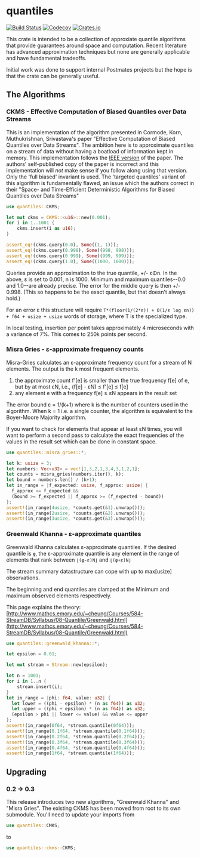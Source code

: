 # quantiles

[![Build Status](https://travis-ci.org/postmates/quantiles.svg?branch=master)](https://travis-ci.org/postmates/quantiles) [![Codecov](https://img.shields.io/codecov/c/github/postmates/quantiles.svg)](https://codecov.io/gh/postmates/quantiles) [![Crates.io](https://img.shields.io/crates/v/quantiles.svg)](https://crates.io/crates/quantiles)

This crate is intended to be a collection of approxiate quantile algorithms that
provide guarantees around space and computation. Recent literature has advanced
approximation techniques but none are generally applicable and have fundamental
tradeoffs.

Initial work was done to support internal Postmates projects but the hope is
that the crate can be generally useful.

## The Algorithms

### CKMS - Effective Computation of Biased Quantiles over Data Streams

This is an implementation of the algorithm presented in Cormode, Korn,
Muthukrishnan, Srivastava's paper "Effective Computation of Biased Quantiles
over Data Streams". The ambition here is to approximate quantiles on a stream of
data without having a boatload of information kept in memory. This
implementation follows the
[IEEE version](http://ieeexplore.ieee.org/xpl/login.jsp?tp=&arnumber=1410103&url=http%3A%2F%2Fieeexplore.ieee.org%2Fxpls%2Fabs_all.jsp%3Farnumber%3D1410103)
of the paper. The authors' self-published copy of the paper is incorrect and
this implementation will _not_ make sense if you follow along using that
version. Only the 'full biased' invariant is used. The 'targeted quantiles'
variant of this algorithm is fundamentally flawed, an issue which the authors
correct in their "Space- and Time-Efficient Deterministic Algorithms for Biased
Quantiles over Data Streams"

```rust
use quantiles::CKMS;

let mut ckms = CKMS::<u16>::new(0.001);
for i in 1..1001 {
    ckms.insert(i as u16);
}

assert_eq!(ckms.query(0.0), Some((1, 1)));
assert_eq!(ckms.query(0.998), Some((998, 998)));
assert_eq!(ckms.query(0.999), Some((999, 999)));
assert_eq!(ckms.query(1.0), Some((1000, 1000)));
```

Queries provide an approximation to the true quantile, +/- εΦn. In the above, ε
is set to 0.001, n is 1000. Minimum and maximum quantiles--0.0 and 1.0--are
already precise. The error for the middle query is then +/- 0.998. (This so
happens to be the exact quantile, but that doesn't always hold.)

For an error ε this structure will require `T*(floor(1/(2*ε)) + O(1/ε log εn)) +
f64 + usize + usize` words of storage, where T is the specialized type.

In local testing, insertion per point takes approximately 4 microseconds with a
variance of 7%. This comes to 250k points per second.

### Misra Gries - ε-approximate frequency counts

Misra-Gries calculates an ε-approximate frequency count for a stream of N elements.
The output is the k most frequent elements.

1. the approximate count f'[e] is smaller than the true frequency f[e] of e,
   but by at most εN, i.e., (f[e] - εN) ≤ f'[e] ≤ f[e]
2. any element e with a frequency f[e] ≥ εN appears in the result set

The error bound ε = 1/(k+1) where k is the number of counters used in the algorithm.
When k = 1 i.e. a single counter, the algorithm is equivalent to the
Boyer-Moore Majority algorithm.

If you want to check for elements that appear at least εN times, you will want
to perform a second pass to calculate the exact frequencies of the values in the
result set which can be done in constant space.

```rust
use quantiles::misra_gries::*;

let k: usize = 3;
let numbers: Vec<u32> = vec![1,3,2,1,3,4,3,1,2,1];
let counts = misra_gries(numbers.iter(), k);
let bound = numbers.len() / (k+1);
let in_range = |f_expected: usize, f_approx: usize| {
  f_approx <= f_expected &&
  (bound >= f_expected || f_approx >= (f_expected - bound))
};
assert!(in_range(4usize, *counts.get(&1).unwrap()));
assert!(in_range(2usize, *counts.get(&2).unwrap()));
assert!(in_range(3usize, *counts.get(&3).unwrap()));
```

### Greenwald Khanna - ε-approximate quantiles

Greenwald Khanna calculates ε-approximate quantiles.
If the desired quantile is `φ`, the ε-approximate
quantile is any element in the range of elements that rank
between `⌊(φ-ε)N⌋` and `⌊(φ+ε)N⌋`

The stream summary datastructure can cope with up to max[usize]
observations.

The beginning and end quantiles are clamped at the Minimum
and maximum observed elements respectively.

This page explains the theory:
[http://www.mathcs.emory.edu/~cheung/Courses/584-StreamDB/Syllabus/08-Quantile/Greenwald.html](http://www.mathcs.emory.edu/~cheung/Courses/584-StreamDB/Syllabus/08-Quantile/Greenwald.html)

```rust
use quantiles::greenwald_khanna::*;

let epsilon = 0.01;

let mut stream = Stream::new(epsilon);

let n = 1001;
for i in 1..n {
    stream.insert(i);
}
let in_range = |phi: f64, value: u32| {
  let lower = ((phi - epsilon) * (n as f64)) as u32;
  let upper = ((phi + epsilon) * (n as f64)) as u32;
  (epsilon > phi || lower <= value) && value <= upper
};
assert!(in_range(0f64, *stream.quantile(0f64)));
assert!(in_range(0.1f64, *stream.quantile(0.1f64)));
assert!(in_range(0.2f64, *stream.quantile(0.2f64)));
assert!(in_range(0.3f64, *stream.quantile(0.3f64)));
assert!(in_range(0.4f64, *stream.quantile(0.4f64)));
assert!(in_range(1f64, *stream.quantile(1f64)));
```

## Upgrading

### 0.2 -> 0.3

This release introduces two new algorithms, "Greenwald Khanna" and "Misra
Gries". The existing CKMS has been moved from root to its own submodule. You'll
need to update your imports from

```rust
use quantiles::CMKS;
```

to

```rust
use quantiles::ckms::CKMS;
```
